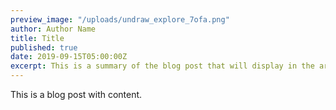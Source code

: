```yaml
---
preview_image: "/uploads/undraw_explore_7ofa.png"
author: Author Name
title: Title
published: true
date: 2019-09-15T05:00:00Z
excerpt: This is a summary of the blog post that will display in the article list.
---
```


This is a blog post with content.